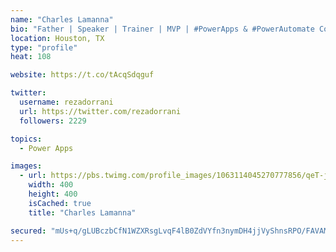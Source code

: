 ```yaml
---
name: "Charles Lamanna"
bio: "Father | Speaker | Trainer | MVP | #PowerApps & #PowerAutomate Community Super User | YouTuber Right-pointing triangle http://youtube.com/c/rezadorrani | Learn - Share - Clockwise rightwards and leftwards open circle arrows"
location: Houston, TX
type: "profile"
heat: 108

website: https://t.co/tAcqSdqguf

twitter:
  username: rezadorrani
  url: https://twitter.com/rezadorrani
  followers: 2229

topics:
  - Power Apps

images:
  - url: https://pbs.twimg.com/profile_images/1063114045270777856/qeT-jpWr_400x400.jpg
    width: 400
    height: 400
    isCached: true
    title: "Charles Lamanna"

secured: "mUs+q/gLUBczbCfN1WZXRsgLvqF4lB0ZdVYfn3nymDH4jjVyShnsRPO/FAVAMfmZu6U6rDjX8D/P2s/9z5+MCkb4UpO/U3nW54yOIdfbeZkPuWg2UAsBaXvfdPLSJ7c+ALSfFgwBdNTz3I2+ZMnpC5aZS2cgUvWljKEA92C/nwDylEACUcrNcY0DOOEme2YxcOCGpQ4ppCjvZPpM83TUuQWPh7o0YNaNPc8Co3ZbjRf1TlE3Tg5S6h8I/IaMzSsGo72qWm1kaJqCvCPMDwVpM3PFEJnCUFklLbf50hIZKg0qkQem5iQpgBxcU7sUj7mPaoUOzNllQbZ0sEUu/TqQQ/zlQXi5/vMrIAkMEmF1h0Eyc4s7PY0lEuxNYc2zAVuqxsL8S8tN5hg+H08ArHD6uw==;oBo455GVlux8tR+0oxmB6Q=="
---
```


